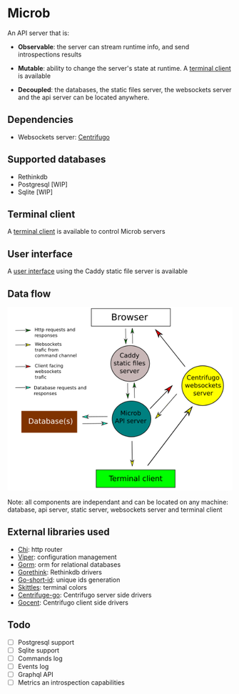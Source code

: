 Microb
======

An API server that is:

- **Observable**: the server can stream runtime info, and send introspections results

- **Mutable**: ability to change the server's state at runtime. A [terminal client](https://github.com/synw/microb-cli)
is available

- **Decoupled**: the databases, the static files server, the websockets server and the api server 
can be located anywhere. 

Dependencies
------------

- Websockets server: [Centrifugo](https://github.com/centrifugal/centrifugo)

Supported databases
-------------------

- Rethinkdb
- Postgresql [WIP]
- Sqlite [WIP]


Terminal client
---------------

A [terminal client](https://github.com/synw/microb-cli) is available to control Microb servers

User interface
--------------

A [user interface](https://github.com/synw/microb-ui) using the Caddy static file server is available

Data flow
---------

![Microb data flow](https://github.com/synw/microb/raw/master/docs/img/microb.png)

Note: all components are independant and can be located on any machine: 
database, api server, static server, websockets server and terminal client

External libraries used
-----------------------

- [Chi](https://github.com/pressly/chi): http router
- [Viper](https://github.com/spf13/viper): configuration management
- [Gorm](https://github.com/jinzhu/gorm): orm for relational databases
- [Gorethink](https://github.com/GoRethink/gorethink): Rethinkdb drivers
- [Go-short-id](https://github.com/ventu-io/go-shortid): unique ids generation
- [Skittles](https://godoc.org/github.com/acmacalister/skittles): terminal colors
- [Centrifuge-go](https://github.com/centrifugal/centrifuge-go): Centrifugo server side drivers
- [Gocent](https://github.com/centrifugal/gocent): Centrifugo client side drivers

Todo
----

- [ ] Postgresql support
- [ ] Sqlite support
- [ ] Commands log
- [ ] Events log
- [ ] Graphql API
- [ ] Metrics an introspection capabilities
